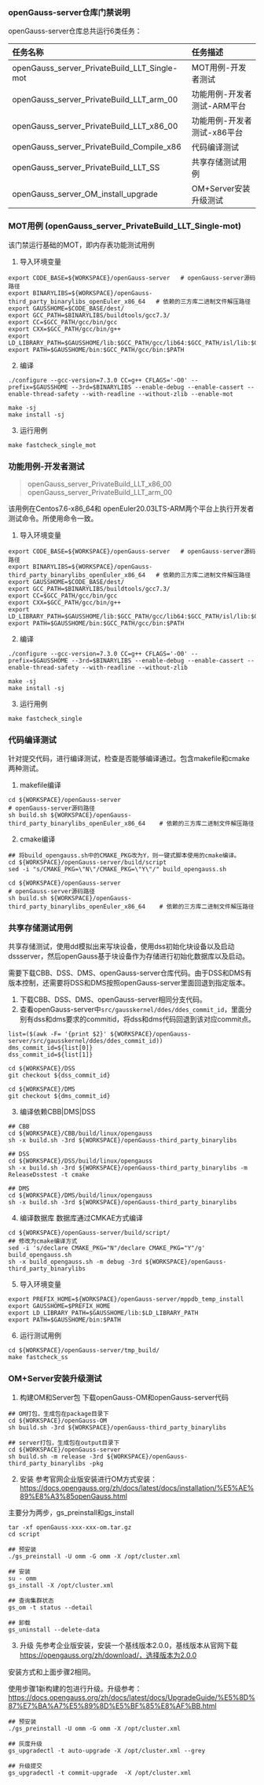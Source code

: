 
### openGauss-server仓库门禁说明

openGauss-server仓库总共运行6类任务：

| 任务名称 | 任务描述 |
|:---| :--- |
| openGauss_server_PrivateBuild_LLT_Single-mot | MOT用例-开发者测试 |
| openGauss_server_PrivateBuild_LLT_arm_00 |  功能用例-开发者测试-ARM平台 |
| openGauss_server_PrivateBuild_LLT_x86_00 |  功能用例-开发者测试-x86平台 |
| openGauss_server_PrivateBuild_Compile_x86 | 代码编译测试 |
| openGauss_server_PrivateBuild_LLT_SS | 共享存储测试用例  |
| openGauss_server_OM_install_upgrade  | OM+Server安装升级测试 |


### MOT用例 (openGauss_server_PrivateBuild_LLT_Single-mot)

该门禁运行基础的MOT，即内存表功能测试用例

1. 导入环境变量
   
```
export CODE_BASE=${WORKSPACE}/openGauss-server   # openGauss-server源码路径
export BINARYLIBS=${WORKSPACE}/openGauss-third_party_binarylibs_openEuler_x86_64   # 依赖的三方库二进制文件解压路径
export GAUSSHOME=$CODE_BASE/dest/
export GCC_PATH=$BINARYLIBS/buildtools/gcc7.3/
export CC=$GCC_PATH/gcc/bin/gcc
export CXX=$GCC_PATH/gcc/bin/g++
export LD_LIBRARY_PATH=$GAUSSHOME/lib:$GCC_PATH/gcc/lib64:$GCC_PATH/isl/lib:$GCC_PATH/mpc/lib/:$GCC_PATH/mpfr/lib/:$GCC_PATH/gmp/lib/:$LD_LIBRARY_PATH
export PATH=$GAUSSHOME/bin:$GCC_PATH/gcc/bin:$PATH
```

2. 编译
```
./configure --gcc-version=7.3.0 CC=g++ CFLAGS='-O0' --prefix=$GAUSSHOME --3rd=$BINARYLIBS --enable-debug --enable-cassert --enable-thread-safety --with-readline --without-zlib --enable-mot

make -sj
make install -sj
```
3. 运行用例
```
make fastcheck_single_mot
```

### 功能用例-开发者测试

> openGauss_server_PrivateBuild_LLT_x86_00
> openGauss_server_PrivateBuild_LLT_arm_00

该用例在Centos7.6-x86_64和 openEuler20.03LTS-ARM两个平台上执行开发者测试命令。所使用命令一致。

1. 导入环境变量
   
```
export CODE_BASE=${WORKSPACE}/openGauss-server   # openGauss-server源码路径
export BINARYLIBS=${WORKSPACE}/openGauss-third_party_binarylibs_openEuler_x86_64   # 依赖的三方库二进制文件解压路径
export GAUSSHOME=$CODE_BASE/dest/
export GCC_PATH=$BINARYLIBS/buildtools/gcc7.3/
export CC=$GCC_PATH/gcc/bin/gcc
export CXX=$GCC_PATH/gcc/bin/g++
export LD_LIBRARY_PATH=$GAUSSHOME/lib:$GCC_PATH/gcc/lib64:$GCC_PATH/isl/lib:$GCC_PATH/mpc/lib/:$GCC_PATH/mpfr/lib/:$GCC_PATH/gmp/lib/:$LD_LIBRARY_PATH
export PATH=$GAUSSHOME/bin:$GCC_PATH/gcc/bin:$PATH
```

2. 编译
```
./configure --gcc-version=7.3.0 CC=g++ CFLAGS='-O0' --prefix=$GAUSSHOME --3rd=$BINARYLIBS --enable-debug --enable-cassert --enable-thread-safety --with-readline --without-zlib

make -sj
make install -sj
```
3. 运行用例
```
make fastcheck_single
```

### 代码编译测试

针对提交代码，进行编译测试，检查是否能够编译通过。包含makefile和cmake两种测试。

1. makefile编译
```
cd ${WORKSPACE}/openGauss-server                                              # openGauss-server源码路径
sh build.sh ${WORKSPACE}/openGauss-third_party_binarylibs_openEuler_x86_64    # 依赖的三方库二进制文件解压路径
```

2. cmake编译
```
## 将build_opengauss.sh中的CMAKE_PKG改为Y，则一键式脚本使用的cmake编译。
cd ${WORKSPACE}/openGauss-server/build/script
sed -i "s/CMAKE_PKG=\"N\"/CMAKE_PKG=\"Y\"/" build_opengauss.sh

cd ${WORKSPACE}/openGauss-server                                              # openGauss-server源码路径
sh build.sh ${WORKSPACE}/openGauss-third_party_binarylibs_openEuler_x86_64    # 依赖的三方库二进制文件解压路径
```

### 共享存储测试用例

共享存储测试，使用dd模拟出来写块设备，使用dss初始化块设备以及启动dssserver，然后openGauss基于块设备作为存储进行初始化数据库以及启动。

需要下载CBB、DSS、DMS、openGauss-server仓库代码。由于DSS和DMS有版本控制，还需要将DSS和DMS按照openGauss-server里面回退到指定版本。

1. 下载CBB、DSS、DMS、openGauss-server相同分支代码。
2. 查看openGauss-server中`src/gausskernel/ddes/ddes_commit_id`，里面分别有dss和dms要求的commitid，将dss和dms代码回退到该对应commit点。
```
list=($(awk -F= '{print $2}' ${WORKSPACE}/openGauss-server/src/gausskernel/ddes/ddes_commit_id))
dms_commit_id=${list[0]}
dss_commit_id=${list[1]}

cd ${WORKSPACE}/DSS
git checkout ${dss_commit_id}

cd ${WORKSPACE}/DMS
git checkout ${dms_commit_id}
```

3. 编译依赖CBB|DMS|DSS
```
## CBB
cd ${WORKSPACE}/CBB/build/linux/opengauss
sh -x build.sh -3rd ${WORKSPACE}/openGauss-third_party_binarylibs

## DSS
cd ${WORKSPACE}/DSS/build/linux/opengauss
sh -x build.sh -3rd ${WORKSPACE}/openGauss-third_party_binarylibs -m ReleaseDsstest -t cmake

## DMS
cd ${WORKSPACE}/DMS/build/linux/opengauss
sh -x build.sh -3rd ${WORKSPACE}/openGauss-third_party_binarylibs
```

4. 编译数据库
数据库通过CMKAE方式编译
```
cd ${WORKSPACE}/openGauss-server/build/script/
## 修改为cmake编译方式
sed -i 's/declare CMAKE_PKG="N"/declare CMAKE_PKG="Y"/g'  build_opengauss.sh
sh -x build_opengauss.sh -m debug -3rd ${WORKSPACE}/openGauss-third_party_binarylibs
```

5. 导入环境变量
```
export PREFIX_HOME=${WORKSPACE}/openGauss-server/mppdb_temp_install
export GAUSSHOME=$PREFIX_HOME
export LD_LIBRARY_PATH=$GAUSSHOME/lib:$LD_LIBRARY_PATH
export PATH=$GAUSSHOME/bin:$PATH
```
6. 运行测试用例
```
cd ${WORKSPACE}/openGauss-server/tmp_build/
make fastcheck_ss
```

### OM+Server安装升级测试

1. 构建OM和Server包
下载openGauss-OM和openGauss-server代码
```
## OM打包，生成包在package目录下
cd ${WORKSPACE}/openGauss-OM
sh build.sh -3rd ${WORKSPACE}/openGauss-third_party_binarylibs

## server打包，生成包在output目录下
cd ${WORKSPACE}/openGauss-server
sh build.sh -m release -3rd ${WORKSPACE}/openGauss-third_party_binarylibs -pkg
```

2. 安装
参考官网企业版安装进行OM方式安装：
https://docs.opengauss.org/zh/docs/latest/docs/installation/%E5%AE%89%E8%A3%85openGauss.html

主要分为两步，gs_preinstall和gs_install
```
tar -xf openGauss-xxx-xxx-om.tar.gz
cd script

## 预安装
./gs_preinstall -U omm -G omm -X /opt/cluster.xml

## 安装
su - omm
gs_install -X /opt/cluster.xml

## 查询集群状态
gs_om -t status --detail

## 卸载
gs_uninstall --delete-data

```

3. 升级
先参考企业版安装，安装一个基线版本2.0.0，基线版本从官网下载 https://opengauss.org/zh/download/，选择版本为2.0.0

安装方式和上面步骤2相同。

使用步骤1新构建的包进行升级。升级参考： https://docs.opengauss.org/zh/docs/latest/docs/UpgradeGuide/%E5%8D%87%E7%BA%A7%E5%89%8D%E5%BF%85%E8%AF%BB.html

```
## 预安装
./gs_preinstall -U omm -G omm -X /opt/cluster.xml

## 灰度升级
gs_upgradectl -t auto-upgrade -X /opt/cluster.xml --grey

## 升级提交
gs_upgradectl -t commit-upgrade  -X /opt/cluster.xml
```


